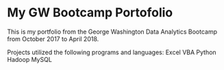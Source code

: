 # My GW Bootcamp Portofolio

This is my portfolio from the George Washington Data Analytics Bootcamp from October 2017 to April 2018.

Projects utilized the following programs and languages:
Excel
VBA
Python
Hadoop
MySQL
